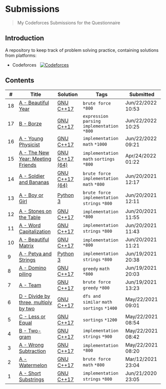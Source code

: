 # Submissions

> My Codeforces Submissions for the Questionnaire

## Introduction

A repository to keep track of problem solving practice, containing solutions from platforms:

- Codeforces &nbsp; [![Codeforces](https://run.kaist.ac.kr/badges/codeforces/ShubhamkumarAnand.svg)](https://codeforces.com/profile/ShubhamkumarAnand)

## Contents

| #   | Title                                                                                | Solution                                 | Tags                                            | Submitted         |
| --- | ------------------------------------------------------------------------------------ | ---------------------------------------- | ----------------------------------------------- | ----------------- |
| 18  | [A - Beautiful Year](https://codeforces.com/contest/271/problem/A)                   | [GNU C++17](./codeforces/271/A.cpp)      | `brute force` `*800`                            | Jun/22/2022 10:53 |
| 17  | [B - Borze](https://codeforces.com/contest/32/problem/B)                             | [GNU C++17](./codeforces/32/B.cpp)       | `expression parsing` `implementation` `*800`    | Jun/22/2022 10:25 |
| 16  | [A - Young Physicist](https://codeforces.com/contest/69/problem/A)                   | [GNU C++17](./codeforces/69/A.cpp)       | `implementation` `math` `*1000`                 | Jun/22/2022 09:21 |
| 15  | [A - The New Year: Meeting Friends](https://codeforces.com/contest/723/problem/A)    | [GNU C++17 (64)](./codeforces/723/A.cpp) | `implementation` `math` `sortings` `*800`       | Apr/24/2022 01:22 |
| 14  | [A - Soldier and Bananas](https://codeforces.com/contest/546/problem/A)              | [GNU C++17 (64)](./codeforces/546/A.cpp) | `brute force` `implementation` `math` `*800`    | Jun/20/2021 12:17 |
| 13  | [A - Boy or Girl](https://codeforces.com/contest/236/problem/A)                      | [Python 3](./codeforces/236/A.py)        | `brute force` `implementation` `strings` `*800` | Jun/20/2021 12:11 |
| 12  | [A - Stones on the Table](https://codeforces.com/contest/266/problem/A)              | [GNU C++17](./codeforces/266/A.cpp)      | `implementation` `*800`                         | Jun/20/2021 11:55 |
| 11  | [A - Word Capitalization](https://codeforces.com/contest/281/problem/A)              | [GNU C++17](./codeforces/281/A.cpp)      | `implementation` `strings` `*800`               | Jun/20/2021 11:43 |
| 10  | [A - Beautiful Matrix](https://codeforces.com/contest/263/problem/A)                 | [GNU C++17](./codeforces/263/A.cpp)      | `implementation` `*800`                         | Jun/20/2021 11:21 |
| 9   | [A - Petya and Strings](https://codeforces.com/contest/112/problem/A)                | [Python 3](./codeforces/112/A.py)        | `implementation` `strings` `*800`               | Jun/19/2021 20:38 |
| 8   | [A - Domino piling](https://codeforces.com/contest/50/problem/A)                     | [GNU C++17](./codeforces/50/A.cpp)       | `greedy` `math` `*800`                          | Jun/19/2021 20:03 |
| 7   | [A - Team](https://codeforces.com/contest/231/problem/A)                             | [GNU C++17](./codeforces/231/A.cpp)      | `brute force` `greedy` `*800`                   | Jun/19/2021 13:23 |
| 6   | [D - Divide by three, multiply by two](https://codeforces.com/contest/977/problem/D) | [GNU C++17](./codeforces/977/D.cpp)      | `dfs and similar` `math` `sortings` `*1400`     | May/22/2021 09:01 |
| 5   | [C - Less or Equal](https://codeforces.com/contest/977/problem/C)                    | [GNU C++17](./codeforces/977/C.cpp)      | `sortings` `*1200`                              | May/22/2021 08:54 |
| 4   | [B - Two-gram](https://codeforces.com/contest/977/problem/B)                         | [GNU C++17](./codeforces/977/B.cpp)      | `implementation` `strings` `*900`               | May/22/2021 08:42 |
| 3   | [A - Wrong Subtraction](https://codeforces.com/contest/977/problem/A)                | [GNU C++17](./codeforces/977/A.cpp)      | `implementation` `*800`                         | May/22/2021 08:20 |
| 2   | [A - Watermelon](https://codeforces.com/contest/4/problem/A)                         | [GNU C++17](./codeforces/4/A.cpp)        | `brute force` `math` `*800`                     | Mar/12/2021 23:04 |
| 1   | [A - Short Substrings](https://codeforces.com/contest/1367/problem/A)                | [GNU C++17](./codeforces/1367/A.cpp)     | `implementation` `strings` `*800`               | Jun/21/2020 23:05 |
